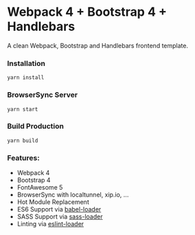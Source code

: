 
# Webpack 4 + Bootstrap 4 + Handlebars

A clean Webpack, Bootstrap and Handlebars frontend template.

### Installation

```
yarn install
```

### BrowserSync Server

```
yarn start
```

### Build Production

```
yarn build
```

### Features:

* Webpack 4
* Bootstrap 4
* FontAwesome 5
* BrowserSync with localtunnel, xip.io, ...
* Hot Module Replacement
* ES6 Support via [babel-loader](https://github.com/babel/babel-loader)
* SASS Support via [sass-loader](https://github.com/jtangelder/sass-loader)
* Linting via [eslint-loader](https://github.com/MoOx/eslint-loader)